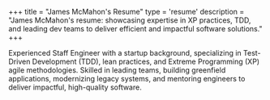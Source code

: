 +++
title = "James McMahon's Resume"
type = 'resume'
description = "James McMahon's resume: showcasing expertise in XP practices, TDD, and leading dev teams to deliver efficient and impactful software solutions."
+++

Experienced Staff Engineer with a startup background, specializing in Test-Driven Development (TDD), lean practices, and Extreme Programming (XP) agile methodologies. 
Skilled in leading teams, building greenfield applications, modernizing legacy systems, and mentoring engineers to deliver impactful, high-quality software.
